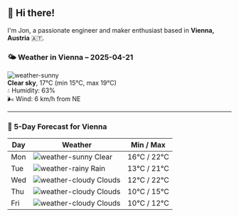 ## 👋 Hi there!

I'm Jon, a passionate engineer and maker enthusiast based in **Vienna, Austria** 🇦🇹.

### 🌤️ Weather in Vienna – 2025-04-21

![weather-sunny](https://raw.githubusercontent.com/Templarian/MaterialDesign/master/icons/svg/weather-sunny.svg)  
**Clear sky**, 17°C (min 15°C, max 19°C)  
💧 Humidity: 63%  
🌬️ Wind: 6 km/h from NE

---

### 📅 5-Day Forecast for Vienna

| Day | Weather | Min / Max |
|-----|---------|------------|
| Mon | ![weather-sunny](https://raw.githubusercontent.com/Templarian/MaterialDesign/master/icons/svg/weather-sunny.svg) Clear | 16°C / 22°C |
| Tue | ![weather-rainy](https://raw.githubusercontent.com/Templarian/MaterialDesign/master/icons/svg/weather-rainy.svg) Rain | 13°C / 21°C |
| Wed | ![weather-cloudy](https://raw.githubusercontent.com/Templarian/MaterialDesign/master/icons/svg/weather-cloudy.svg) Clouds | 12°C / 22°C |
| Thu | ![weather-cloudy](https://raw.githubusercontent.com/Templarian/MaterialDesign/master/icons/svg/weather-cloudy.svg) Clouds | 10°C / 15°C |
| Fri | ![weather-cloudy](https://raw.githubusercontent.com/Templarian/MaterialDesign/master/icons/svg/weather-cloudy.svg) Clouds | 10°C / 12°C |
